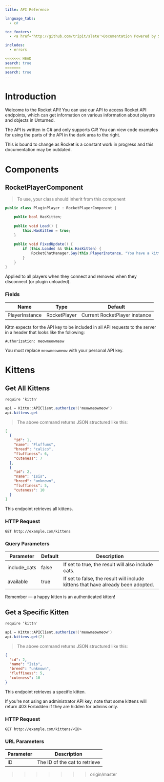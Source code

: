 ```yaml
---
title: API Reference

language_tabs:
  - c#

toc_footers:
  - <a href='http://github.com/tripit/slate'>Documentation Powered by Slate</a>

includes:
  - errors

<<<<<<< HEAD
search: true
=======
search: true
---
```


# Introduction

Welcome to the Rocket API! You can use our API to access Rocket API endpoints, which can get information on various information about players and objects in Unturned.

The API is written in C# and only supports C#! You can view code examples for using the parts of the API in the dark area to the right.

This is bound to change as Rocket is a constant work in progress and this documentation may be outdated.

# Components
## RocketPlayerComponent
> To use, your class should inherit from this component

```csharp
public class PluginPlayer : RocketPlayerComponent {

	public bool HasKitten;
	
	public void Load() {
		this.HasKitten = true;
	}
	
	public void FixedUpdate() {
		if (this.Loaded && this.HasKitten) {
			RocketChatManager.Say(this.PlayerInstance, "You have a kitten!");
		}
	}
}
```

Applied to all players when they connect and removed when they disconnect (or plugin unloaded).

### Fields
Name | Type | Default
---------- | ---------- | ----------
PlayerInstance | RocketPlayer | Current RocketPlayer instance


Kittn expects for the API key to be included in all API requests to the server in a header that looks like the following:

`Authorization: meowmeowmeow`

<aside class="notice">
You must replace <code>meowmeowmeow</code> with your personal API key.
</aside>

# Kittens

## Get All Kittens

```C#
require 'kittn'

api = Kittn::APIClient.authorize!('meowmeowmeow')
api.kittens.get
```


> The above command returns JSON structured like this:

```json
[
  {
    "id": 1,
    "name": "Fluffums",
    "breed": "calico",
    "fluffiness": 6,
    "cuteness": 7
  },
  {
    "id": 2,
    "name": "Isis",
    "breed": "unknown",
    "fluffiness": 5,
    "cuteness": 10
  }
]
```

This endpoint retrieves all kittens.

### HTTP Request

`GET http://example.com/kittens`

### Query Parameters

Parameter | Default | Description
--------- | ------- | -----------
include_cats | false | If set to true, the result will also include cats.
available | true | If set to false, the result will include kittens that have already been adopted.

<aside class="success">
Remember — a happy kitten is an authenticated kitten!
</aside>

## Get a Specific Kitten

```C#
require 'kittn'

api = Kittn::APIClient.authorize!('meowmeowmeow')
api.kittens.get(2)
```


> The above command returns JSON structured like this:

```json
{
  "id": 2,
  "name": "Isis",
  "breed": "unknown",
  "fluffiness": 5,
  "cuteness": 10
}
```

This endpoint retrieves a specific kitten.

<aside class="warning">If you're not using an administrator API key, note that some kittens will return 403 Forbidden if they are hidden for admins only.</aside>

### HTTP Request

`GET http://example.com/kittens/<ID>`

### URL Parameters

Parameter | Description
--------- | -----------
ID | The ID of the cat to retrieve

>>>>>>> origin/master
